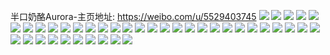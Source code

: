 半口奶酪Aurora-主页地址: https://weibo.com/u/5529403745 
![](https://wx4.sinaimg.cn/mw2000/0062cOvnly1h914832444j31400u0dp6.jpg) 
![](https://wx4.sinaimg.cn/mw2000/0062cOvnly1h91483zxo9j30u0140jza.jpg) 
![](https://wx4.sinaimg.cn/mw2000/0062cOvnly1h91484mqkxj30u00u0tdu.jpg) 
![](https://wx4.sinaimg.cn/mw2000/0062cOvnly1h91484cbgmj30u014011r.jpg) 
![](https://wx4.sinaimg.cn/mw2000/0062cOvnly1h91485jelfj30u00u00yl.jpg) 
![](https://wx4.sinaimg.cn/mw2000/0062cOvnly1h9148663eej30u00u079o.jpg) 
![](https://wx4.sinaimg.cn/mw2000/0062cOvnly1h8kut6ugdcj30rd0rcqbl.jpg) 
![](https://wx4.sinaimg.cn/mw2000/0062cOvnly1h8kut6885pj326y26yb29.jpg) 
![](https://wx4.sinaimg.cn/mw2000/0062cOvnly1h8kut7ccy9j326w27oe81.jpg) 
![](https://wx4.sinaimg.cn/mw2000/0062cOvnly1h8kut88famj32c02c0kjm.jpg) 
![](https://wx4.sinaimg.cn/mw2000/0062cOvnly1h8kut9u9jlj32c02c0ndi.jpg) 
![](https://wx4.sinaimg.cn/mw2000/0062cOvnly1h8hntextr0j30u00u0n22.jpg) 
![](https://wx4.sinaimg.cn/mw2000/0062cOvnly1h8hnteolyzj30u20u0q9j.jpg) 
![](https://wx4.sinaimg.cn/mw2000/0062cOvnly1h8hntd0arxj30wi0n5abz.jpg) 
![](https://wx4.sinaimg.cn/mw2000/0062cOvnly1h8hntff0jaj30u00u0wjc.jpg) 
![](https://wx4.sinaimg.cn/mw2000/0062cOvnly1h8hnte7tn7j30u00ua0wm.jpg) 
![](https://wx4.sinaimg.cn/mw2000/0062cOvnly1h8hnv4syeoj30u00u0tdo.jpg) 
![](https://wx4.sinaimg.cn/mw2000/0062cOvnly1h8cjjsam4hj30m40odgry.jpg) 
![](https://wx4.sinaimg.cn/mw2000/0062cOvnly1h8cjjrwtxnj30re0t1k2l.jpg) 
![](https://wx4.sinaimg.cn/mw2000/0062cOvnly1h8cjjr4iucj32ac29ie82.jpg) 
![](https://wx4.sinaimg.cn/mw2000/0062cOvnly1h8cjiwfa2lj32552544p8.jpg) 
![](https://wx4.sinaimg.cn/mw2000/0062cOvnly1h8cjiqluyfj32c02c0x6p.jpg) 
![](https://wx4.sinaimg.cn/mw2000/0062cOvnly1h8cjjt397kj30vc0vcqao.jpg) 
![](https://wx4.sinaimg.cn/mw2000/0062cOvnly1h8cjp2ni4vj32c02cihdu.jpg) 
![](https://wx4.sinaimg.cn/mw2000/0062cOvnly1h8cjivxr36j32c02c0npd.jpg) 
![](https://wx4.sinaimg.cn/mw2000/0062cOvnly1h8cjisphhyj31zh1zg4ql.jpg) 
![](https://wx4.sinaimg.cn/mw2000/0062cOvnly1h8cjimfxkaj30sg0sg15s.jpg) 
![](https://wx4.sinaimg.cn/mw2000/0062cOvnly1h8cjitwa16j32c02c0qv5.jpg) 
![](https://wx4.sinaimg.cn/mw2000/0062cOvnly1h8cjp4vbnxj32c0340kjl.jpg) 
![](https://wx4.sinaimg.cn/mw2000/0062cOvnly1h8cjmdyzzwj30vb0ucn50.jpg) 
![](https://wx4.sinaimg.cn/mw2000/0062cOvnly1h8cjp5kc02j32c02cw4qp.jpg) 
![](https://wx4.sinaimg.cn/mw2000/0062cOvnly1h4ko7maj1tj30ts0ts0xb.jpg) 
![](https://wx4.sinaimg.cn/mw2000/0062cOvnly1h4ko7mkyvdj30u00u0q7r.jpg) 
![](https://wx4.sinaimg.cn/mw2000/0062cOvnly1h4ko7lz84nj30sg0sg77c.jpg) 
![](https://wx4.sinaimg.cn/mw2000/0062cOvnly1h4ko7mw0z9j30u00u80yc.jpg) 
![](https://wx4.sinaimg.cn/mw2000/0062cOvnly1h4ko7n3he1j30sg0sgmzv.jpg) 
![](https://wx4.sinaimg.cn/mw2000/0062cOvnly1h4ko7nccmqj30u00u443k.jpg) 
![](https://wx4.sinaimg.cn/mw2000/0062cOvnly1gn1dprpuxaj316o1kwb2a.jpg) 
![](https://wx4.sinaimg.cn/mw2000/0062cOvnly1gn1dpt1gxpj30u00u04hq.jpg) 
![](https://wx4.sinaimg.cn/mw2000/0062cOvnly1gn1dptpx4wj31400u0422.jpg) 
